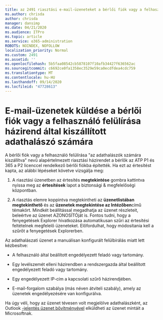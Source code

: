 ```yaml
---
title: az 2491 riasztási e-mail-üzeneteket a bérlői fiók vagy a felhasználó felülírása házirend szerint
ms.author: chrisda
author: chrisda
manager: dansimp
ms.date: 04/21/2020
ms.audience: ITPro
ms.topic: article
ms.service: o365-administration
ROBOTS: NOINDEX, NOFOLLOW
localization_priority: Normal
ms.custom: 2491
ms.assetid: ''
ms.openlocfilehash: 5b5faa08542cb5878107f10afb34427f636562ac
ms.sourcegitcommit: c6692ce0fa1358ec3529e59ca0ecdfdea4cdc759
ms.translationtype: MT
ms.contentlocale: hu-HU
ms.lasthandoff: 09/14/2020
ms.locfileid: "47728613"
---
```

# <a name="alert-email-messages-from-the-phish-delivered-due-to-tenant-or-user-override-policy"></a>E-mail-üzenetek küldése a bérlői fiók vagy a felhasználó felülírása házirend által kiszállított adathalászó számára

A bérlői fiók vagy a felhasználó felülírása "az adathalászók számára kiszállítva" nevű alapértelmezett riasztási házirendet a bérlők az ATP P1 és 365 a P2 licenccel rendelkező bérlői fiókba építették. Ha ezt az értesítést kapta, az alábbi lépéseket követve vizsgálja meg:

1. A riasztási üzenetben az értesítés **megtekintése** gombra kattintva nyissa meg az **értesítések** lapot a biztonsági & megfelelőségi központban.

2. A riasztás elemre koppintva megtekintheti az **üzenetlistában megtekinthető** és az **üzenetek megtekintése az Intézőben**című témakört. Mindkét beállítással megadhatja az üzenet részleteit, beleértve az üzenet AZONOSÍTÓját is. Fontos tudni, hogy a fenyegetések Explorer hivatkozása automatikusan szűri az értesítési feltételnek megfelelő üzeneteket. Előfordulhat, hogy módosítania kell a szűrőt a fenyegetések Explorerben.

Az adathalászati üzenet a manuálisan konfigurált felülbírálás miatt lett kézbesítve:

- A felhasználó által beállított engedélyezett feladó vagy tartomány.

- Egy levélszemét elleni házirendben a rendszergazda által beállított engedélyezett feladó vagy tartomány.

- Egy engedélyezett IP-cím a kapcsolati szűrő házirendjében.

- E-mail-forgalom szabálya (más néven átviteli szabály), amely az üzenetek engedélyezésére van konfigurálva.

Ha úgy véli, hogy az üzenet tévesen volt megjelölve adathalászként, az Outlook [-jelentés üzenet bővítményével](https://support.office.com/article/b5caa9f1-cdf3-4443-af8c-ff724ea719d2) elküldheti az üzenet mintáit a Microsoftnak.
